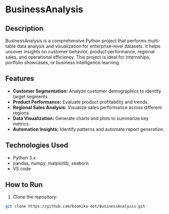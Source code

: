 # BusinessAnalysis

## Description
BusinessAnalysis is a comprehensive Python project that performs multi-table data analysis and visualization for enterprise-level datasets. It helps uncover insights on customer behavior, product performance, regional sales, and operational efficiency. This project is ideal for internships, portfolio showcases, or business intelligence learning.

## Features
- **Customer Segmentation:** Analyze customer demographics to identify target segments.
- **Product Performance:** Evaluate product profitability and trends.
- **Regional Sales Analysis:** Visualize sales performance across different regions.
- **Data Visualization:** Generate charts and plots to summarize key metrics.
- **Automation Insights:** Identify patterns and automate report generation.

## Technologies Used
- Python 3.x
- pandas, numpy, matplotlib, seaborn
- VS code

## How to Run
1. Clone the repository:
```bash
git clone https://github.com/boomika-dot/BusinessAnalysis.git
